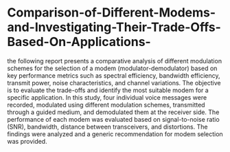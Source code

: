 # Comparison-of-Different-Modems-and-Investigating-Their-Trade-Offs-Based-On-Applications-
the following report presents a 
comparative analysis of different 
modulation schemes for the selection of a 
modem (modulator-demodulator) based 
on key performance metrics such as 
spectral efficiency, bandwidth efficiency, 
transmit power, noise characteristics, and 
channel variations. The objective is to 
evaluate the trade-offs and identify the 
most suitable modem for a specific 
application. In this study, four individual 
voice messages were recorded, modulated 
using different modulation schemes, 
transmitted through a guided medium, 
and demodulated them at the receiver 
side. The performance of each modem 
was evaluated based on signal-to-noise 
ratio (SNR), bandwidth, distance between 
transceivers, and distortions. The 
findings were analyzed and a generic 
recommendation for modem selection 
was provided. 
